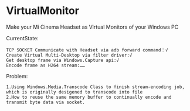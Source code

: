 # VirtualMonitor
Make your Mi Cinema Headset  as Virtual Monitors of your Windows PC

CurrentState:

	TCP SOCKET Communicate with Headset via adb forward command：√
	Create Virtual Multi-Desktop via filter driver:√
	Get desktop frame via Windows.Capture api:√
	Encode frame as H264 stream:……

Problem:

	1.Using Windows.Media.Transcode Class to finish stream-encoding job, which is originally desigened to transcode into file
	2.How to reuse the same memory buffer to continually encode and transmit byte data via socket.
